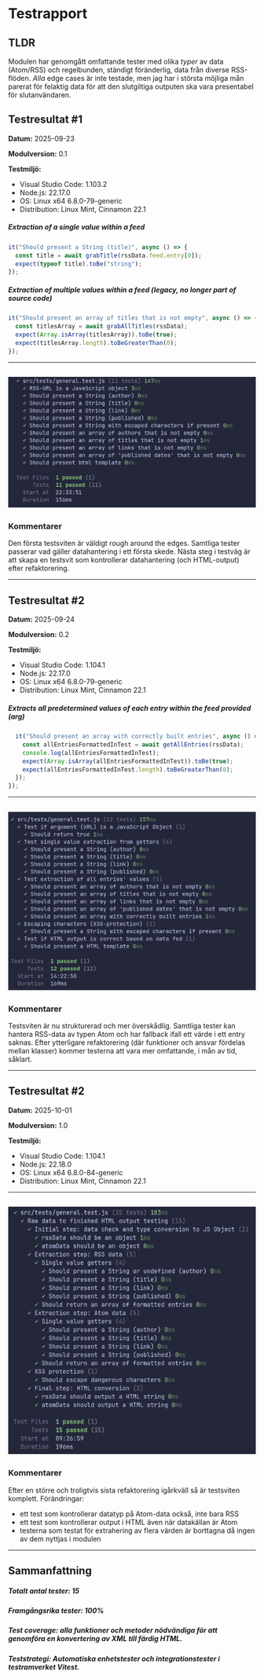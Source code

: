 # Testrapport

## TLDR

Modulen har genomgått omfattande tester med olika _typer_ av data (Atom/RSS) och regelbunden, ständigt föränderlig, data från diverse RSS-flöden. _Alla_ edge cases är inte testade, men jag har i största möjliga mån parerat för felaktig data för att den slutgiltiga outputen ska vara presentabel för slutanvändaren.

## Testresultat #1

**Datum:** 2025-09-23

**Modulversion:** 0.1

**Testmiljö:**

- Visual Studio Code: 1.103.2
- Node.js: 22.17.0
- OS: Linux x64 6.8.0-79-generic
- Distribution: Linux Mint, Cinnamon 22.1

##### Extraction of a single value within a feed

```javascript
it("Should present a String (title)", async () => {
  const title = await grabTitle(rssData.feed.entry[0]);
  expect(typeof title).toBe("string");
});
```

##### Extraction of multiple values within a feed (legacy, no longer part of source code)

```javascript
it("Should present an array of titles that is not empty", async () => {
  const titlesArray = await grabAllTitles(rssData);
  expect(Array.isArray(titlesArray)).toBe(true);
  expect(titlesArray.length).toBeGreaterThan(0);
});
```

---

## ![testrapport-1](./images/testrapport-1.png)

### Kommentarer

Den första testsviten är väldigt rough around the edges.
Samtliga tester passerar vad gäller datahantering i ett första skede.
Nästa steg i testväg är att skapa en testsvit som kontrollerar datahantering (och HTML-output) efter refaktorering.

---

## Testresultat #2

**Datum:** 2025-09-24

**Modulversion:** 0.2

**Testmiljö:**

- Visual Studio Code: 1.104.1
- Node.js: 22.17.0
- OS: Linux x64 6.8.0-79-generic
- Distribution: Linux Mint, Cinnamon 22.1

##### Extracts all predetermined values of each entry within the feed provided (arg)

```javascript
  it("Should present an array with correctly built entries", async () => {
    const allEntriesFormattedInTest = await getAllEntries(rssData);
    console.log(allEntriesFormattedInTest);
    expect(Array.isArray(allEntriesFormattedInTest)).toBe(true);
    expect(allEntriesFormattedInTest.length).toBeGreaterThan(0);
  });
});
```

---

## ![testrapport-2](./images/testrapport-2.png)

### Kommentarer

Testsviten är nu strukturerad och mer överskådlig. Samtliga tester kan hantera RSS-data av typen Atom och har fallback ifall ett värde i ett entry saknas. Efter ytterligare refaktorering (där funktioner och ansvar fördelas mellan klasser) kommer testerna att vara mer omfattande, i mån av tid, såklart.

---

## Testresultat #2

**Datum:** 2025-10-01

**Modulversion:** 1.0

**Testmiljö:**

- Visual Studio Code: 1.104.1
- Node.js: 22.18.0
- OS: Linux x64 6.8.0-84-generic
- Distribution: Linux Mint, Cinnamon 22.1

---

## ![testrapport-3](./images/testrapport-3.png)

### Kommentarer

Efter en större och troligtvis sista refaktorering igårkväll så är testsviten komplett.
Förändringar:

- ett test som kontrollerar datatyp på Atom-data också, inte bara RSS
- ett test som kontrollerar output i HTML även när datakällan är Atom
- testerna som testat för extrahering av flera värden är borttagna då ingen av dem nyttjas i modulen

---

## Sammanfattning

##### Totalt antal tester: 15

##### Framgångsrika tester: 100%

##### Test coverage: alla funktioner och metoder nödvändiga för att genomföra en konvertering av XML till färdig HTML.

##### Teststrategi: Automatiska enhetstester och integrationstester i testramverket Vitest.
